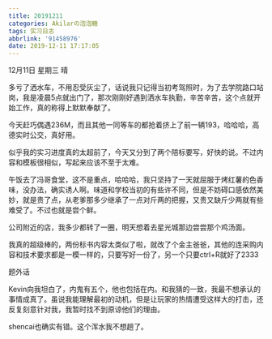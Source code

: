```yaml
---
title: 20191211
categories: Akilarの泡泡糖
tags: 实习日志
abbrlink: '91458976'
date: 2019-12-11 17:17:05
---
```

12月11日 星期三 晴

多亏了洒水车，不用忍受灰尘了，话说我只记得当初考驾照时，为了去学院路口站岗，我是凌晨5点就出门了，那次刚刚好遇到洒水车执勤，辛苦辛苦，这个点就开始工作，真的称得上默默奉献了。

今天赶巧偶遇236M，而且其他一同等车的都抢着挤上了前一辆193，哈哈哈，高德实时公交，真好用。

似乎我的实习进度真的太超前了，今天又分到了两个陪标要写，好快的说。不过内容和模板很相似，写起来应该不至于太难。

午饭去了冯哥食堂，这不是重点，哈哈哈，我只坚持了一天就屈服于烤红薯的色香味，没办法，确实诱人啊。味道和学校当初的有些许不同，但是不妨碍口感依然美妙，就是贵了点，从老爹那多少继承了一点对斤两的把握，又贵又缺斤少两就有些难受了。不过也就是尝个鲜。

公司附近的店，我多少都转了一圈，明天想着去星光城那边尝尝那个鸡汤面。

我真的超级棒的，两份标书内容太类似了啦，就改了个金主爸爸，其他的连采购内容和技术要求都是一模一样的，只要写好一份了，另一个只要ctrl+R就好了2333

题外话

Kevin向我坦白了，内鬼有五个，他也包括在内。和我猜的一致，我最不想承认的事情成真了。虽说我能理解最初的动机，但是让玩家的热情遭受这样大的打击，还反复刻意针对我，我暂时找不到原谅他们的理由。

shencai也确实有错。这个浑水我不想趟了。
